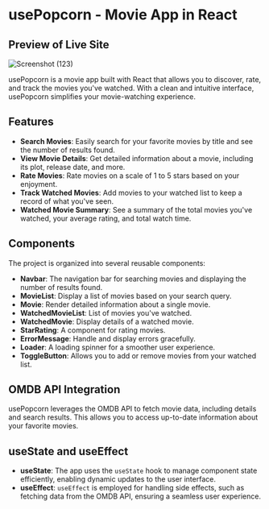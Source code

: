 # usePopcorn - Movie App in React

## Preview of Live Site
![Screenshot (123)](https://github.com/sougata-github/use-popcorn/assets/102734212/1505deb5-c350-4266-b128-e655a5ea17ee)





usePopcorn is a movie app built with React that allows you to discover, rate, and track the movies you've watched. With a clean and intuitive interface, usePopcorn simplifies your movie-watching experience.

## Features

- **Search Movies**: Easily search for your favorite movies by title and see the number of results found.
- **View Movie Details**: Get detailed information about a movie, including its plot, release date, and more.
- **Rate Movies**: Rate movies on a scale of 1 to 5 stars based on your enjoyment.
- **Track Watched Movies**: Add movies to your watched list to keep a record of what you've seen.
- **Watched Movie Summary**: See a summary of the total movies you've watched, your average rating, and total watch time.

## Components

The project is organized into several reusable components:

- **Navbar**: The navigation bar for searching movies and displaying the number of results found.
- **MovieList**: Display a list of movies based on your search query.
- **Movie**: Render detailed information about a single movie.
- **WatchedMovieList**: List of movies you've watched.
- **WatchedMovie**: Display details of a watched movie.
- **StarRating**: A component for rating movies.
- **ErrorMessage**: Handle and display errors gracefully.
- **Loader**: A loading spinner for a smoother user experience.
- **ToggleButton**: Allows you to add or remove movies from your watched list.

## OMDB API Integration

usePopcorn leverages the OMDB API to fetch movie data, including details and search results. This allows you to access up-to-date information about your favorite movies.

## useState and useEffect

- **useState**: The app uses the `useState` hook to manage component state efficiently, enabling dynamic updates to the user interface.
- **useEffect**: `useEffect` is employed for handling side effects, such as fetching data from the OMDB API, ensuring a seamless user experience.


